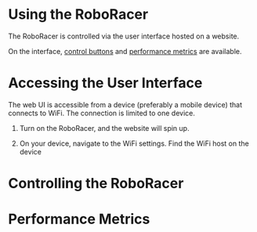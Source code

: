 # Using the RoboRacer

The RoboRacer is controlled via the user interface hosted on a website.

On the interface, [control buttons](#controlling-the-roboracer) and [performance metrics](#performance-metrics) are available.

# Accessing the User Interface

The web UI is accessible from a device (preferably a mobile device) that connects to WiFi. The connection is limited to one device.

1. Turn on the RoboRacer, and the website will spin up.

2. On your device, navigate to the WiFi settings. Find the WiFi host on the device

# Controlling the RoboRacer


# Performance Metrics